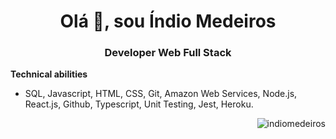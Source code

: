 <h1 align = "center"> Olá 👋, sou Índio Medeiros </h1>
<h3 align = "center"> Developer Web Full Stack </h3>

**Technical abilities**
* SQL, Javascript, HTML, CSS, Git, Amazon Web Services, Node.js, React.js, Github, Typescript, Unit Testing, Jest, Heroku.


<img align = "right" src = "https://github-readme-stats.vercel.app/api?username=indiomedeiros&show_icons=true&locale=en" alt = "indiomedeiros" /> </p>

